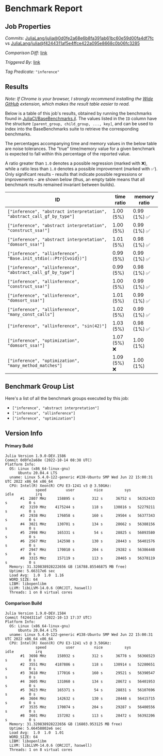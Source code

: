 # Benchmark Report

## Job Properties

*Commits:* [JuliaLang/julia@0d0fe2a68e6b8fa391ab61bc60e59d00fa4df7fc](https://github.com/JuliaLang/julia/commit/0d0fe2a68e6b8fa391ab61bc60e59d00fa4df7fc) vs [JuliaLang/julia@f4244311af5e4ffce422a095e8668c0b06fc3285](https://github.com/JuliaLang/julia/commit/f4244311af5e4ffce422a095e8668c0b06fc3285)

*Comparison Diff:* [link](https://github.com/JuliaLang/julia/compare/f4244311af5e4ffce422a095e8668c0b06fc3285..0d0fe2a68e6b8fa391ab61bc60e59d00fa4df7fc)

*Triggered By:* [link](https://github.com/JuliaLang/julia/pull/47163#issuecomment-1278680620)

*Tag Predicate:* `"inference"`

## Results

*Note: If Chrome is your browser, I strongly recommend installing the [Wide GitHub](https://chrome.google.com/webstore/detail/wide-github/kaalofacklcidaampbokdplbklpeldpj?hl=en)
extension, which makes the result table easier to read.*

Below is a table of this job's results, obtained by running the benchmarks found in
[JuliaCI/BaseBenchmarks.jl](https://github.com/JuliaCI/BaseBenchmarks.jl). The values
listed in the `ID` column have the structure `[parent_group, child_group, ..., key]`,
and can be used to index into the BaseBenchmarks suite to retrieve the corresponding
benchmarks.

The percentages accompanying time and memory values in the below table are noise tolerances. The "true"
time/memory value for a given benchmark is expected to fall within this percentage of the reported value.

A ratio greater than `1.0` denotes a possible regression (marked with :x:), while a ratio less
than `1.0` denotes a possible improvement (marked with :white_check_mark:). Only significant results - results
that indicate possible regressions or improvements - are shown below (thus, an empty table means that all
benchmark results remained invariant between builds).

| ID | time ratio | memory ratio |
|----|------------|--------------|
| `["inference", "abstract interpretation", "abstract_call_gf_by_type"]` | 1.00 (5%)  | 0.99 (1%) :white_check_mark: |
| `["inference", "abstract interpretation", "construct_ssa!"]` | 1.00 (5%)  | 0.99 (1%) :white_check_mark: |
| `["inference", "abstract interpretation", "domsort_ssa!"]` | 1.01 (5%)  | 0.98 (1%) :white_check_mark: |
| `["inference", "allinference", "Base.init_stdio(::Ptr{Cvoid})"]` | 0.99 (5%)  | 0.99 (1%) :white_check_mark: |
| `["inference", "allinference", "abstract_call_gf_by_type"]` | 0.99 (5%)  | 0.98 (1%) :white_check_mark: |
| `["inference", "allinference", "construct_ssa!"]` | 1.00 (5%)  | 0.99 (1%) :white_check_mark: |
| `["inference", "allinference", "domsort_ssa!"]` | 1.01 (5%)  | 0.99 (1%) :white_check_mark: |
| `["inference", "allinference", "many_const_calls"]` | 1.02 (5%)  | 0.99 (1%) :white_check_mark: |
| `["inference", "allinference", "sin(42)"]` | 1.03 (5%)  | 0.98 (1%) :white_check_mark: |
| `["inference", "optimization", "domsort_ssa!"]` | 1.07 (5%) :x: | 1.00 (1%)  |
| `["inference", "optimization", "many_method_matches"]` | 1.09 (5%) :x: | 1.00 (1%)  |

## Benchmark Group List

Here's a list of all the benchmark groups executed by this job:

- `["inference", "abstract interpretation"]`
- `["inference", "allinference"]`
- `["inference", "optimization"]`

## Version Info

#### Primary Build

```
Julia Version 1.9.0-DEV.1586
Commit 0d0fe2a68e (2022-10-14 08:38 UTC)
Platform Info:
  OS: Linux (x86_64-linux-gnu)
      Ubuntu 20.04.4 LTS
  uname: Linux 5.4.0-122-generic #138-Ubuntu SMP Wed Jun 22 15:00:31 UTC 2022 x86_64 x86_64
  CPU: Intel(R) Xeon(R) CPU E3-1241 v3 @ 3.50GHz: 
              speed         user         nice          sys         idle          irq
       #1  2807 MHz     158895 s        312 s      36752 s   56352433 s          0 s
       #2  3159 MHz    4175244 s        118 s     130816 s   52279211 s          0 s
       #3  2938 MHz     176058 s        160 s      29504 s   56377343 s          0 s
       #4  3021 MHz     130701 s        134 s      28662 s   56388156 s          0 s
       #5  2998 MHz     165331 s         54 s      28825 s   56093580 s          0 s
       #6  2567 MHz     142598 s        130 s      28443 s   56401576 s          0 s
       #7  2947 MHz     170010 s        204 s      29282 s   56386448 s          0 s
       #8  3315 MHz     157119 s        113 s      28465 s   56378119 s          0 s
  Memory: 31.320838928222656 GB (16788.85546875 MB free)
  Uptime: 5.66317e6 sec
  Load Avg:  1.0  1.0  1.16
  WORD_SIZE: 64
  LIBM: libopenlibm
  LLVM: libLLVM-14.0.6 (ORCJIT, haswell)
  Threads: 1 on 8 virtual cores

```

#### Comparison Build

```
Julia Version 1.9.0-DEV.1584
Commit f4244311af (2022-10-13 17:37 UTC)
Platform Info:
  OS: Linux (x86_64-linux-gnu)
      Ubuntu 20.04.4 LTS
  uname: Linux 5.4.0-122-generic #138-Ubuntu SMP Wed Jun 22 15:00:31 UTC 2022 x86_64 x86_64
  CPU: Intel(R) Xeon(R) CPU E3-1241 v3 @ 3.50GHz: 
              speed         user         nice          sys         idle          irq
       #1  3698 MHz     158932 s        312 s      36778 s   56366523 s          0 s
       #2  3551 MHz    4187886 s        118 s     130914 s   52280651 s          0 s
       #3  3618 MHz     177016 s        160 s      29521 s   56390547 s          0 s
       #4  3605 MHz     131060 s        134 s      28672 s   56401953 s          0 s
       #5  3623 MHz     165371 s         54 s      28831 s   56107696 s          0 s
       #6  3604 MHz     142632 s        130 s      28448 s   56415715 s          0 s
       #7  3535 MHz     170074 s        204 s      29287 s   56400556 s          0 s
       #8  3601 MHz     157202 s        113 s      28472 s   56392206 s          0 s
  Memory: 31.320838928222656 GB (16803.953125 MB free)
  Uptime: 5.66458802e6 sec
  Load Avg:  1.0  1.0  1.01
  WORD_SIZE: 64
  LIBM: libopenlibm
  LLVM: libLLVM-14.0.6 (ORCJIT, haswell)
  Threads: 1 on 8 virtual cores

```
